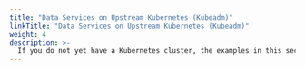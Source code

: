 ```yaml
---
title: "Data Services on Upstream Kubernetes (Kubeadm)"
linkTitle: "Data Services on Upstream Kubernetes (Kubeadm)"
weight: 4
description: >-
  If you do not yet have a Kubernetes cluster, the examples in this section walk through creating an single-node Kubernetes cluster to simulate a full scale Kubernetes cluster and deploy Azure Arc Data Services on top of it.
---
```

